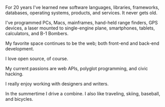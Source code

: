 For 20 years I've learned new software languages, libraries, frameworks, databases, operating systems, products, and services. It never gets old.

I've programmed PCs, Macs, mainframes, hand-held range finders, GPS devices, a laser mounted to single-engine plane, smartphones, tablets, calculators, and B-1 Bombers.

My favorite space continues to be the web; both front-end and back-end development.

I love open source, of course.

My current passions are web APIs, polyglot programming, and civic hacking.

I really enjoy working with designers and writers.

In the summertime I drive a combine. I also like traveling, skiing, baseball, and bicycles.
